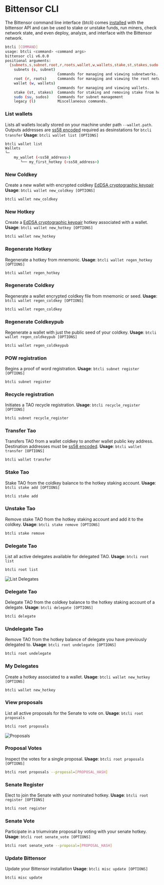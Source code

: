 
# Bittensor CLI


The Bittensor command line interface (btcli) comes [installed](getting-started/installation) with the bittensor API and can be used to stake or unstake funds, run miners, check network state, and even deploy, analyze, and interface with the Bittensor network.



<Accordion title="_basic commands">

```bash dark
btcli [COMMAND]
usage: btcli <command> <command args>
bittensor cli v6.0.0
positional arguments:
  {subnets,s,subnet,root,r,roots,wallet,w,wallets,stake,st,stakes,sudo,su,sudos,legacy,l}
    subnets (s, subnet)
                        Commands for managing and viewing subnetworks.
    root (r, roots)     Commands for managing and viewing the root network.
    wallet (w, wallets)
                        Commands for managing and viewing wallets.
    stake (st, stakes)  Commands for staking and removing stake from hotkey accounts.
    sudo (su, sudos)    Commands for subnet management
    legacy (l)          Miscellaneous commands.
```

</Accordion>


<Accordion title="_wallets">

### List wallets
Lists all wallets locally stored on your machine under path `--wallet.path`. Outputs addresses are [ss58 encoded](https://docs.substrate.io/reference/address-formats/#:~:text=case%20L%20(l)-,Address%20type,address%20bytes%20that%20follow%20it.&text=Simple%20account%2Faddress%2Fnetwork%20identifier,directly%20as%20such%20an%20identifier) required as desinstations for ```btcli transfer```
**Usage**: ```btcli wallet list [OPTIONS]```
```bash dark
btcli wallet list
Wallets
└─
    my_wallet (<ss58_address>)
       └── my_first_hotkey (<ss58_address>)
```
### New Coldkey
Create a new wallet with encrypted coldkey [EdDSA cryptographic keypair](https://en.wikipedia.org/wiki/EdDSA#Ed25519)
**Usage**: ```btcli wallet new_coldkey [OPTIONS]```
```bash dark
btcli wallet new_coldkey
```

### New Hotkey
Create a [EdDSA cryptographic keypair](https://en.wikipedia.org/wiki/EdDSA#Ed25519) hotkey associated with a wallet.
**Usage**: ```btcli wallet new_hotkey [OPTIONS]```
```bash dark
btcli wallet new_hotkey
```

### Regenerate Hotkey
Regenerate a hotkey from mnemonic.
**Usage**: ```btcli wallet regen_hotkey [OPTIONS]```
```bash dark
btcli wallet regen_hotkey
```

### Regenerate Coldkey
Regenerate a wallet encrypted coldkey file from mnemonic or seed.
**Usage**: ```btcli wallet regen_coldkey [OPTIONS]```
```bash dark
btcli wallet regen_coldkey
```

### Regenerate Coldkeypub
Regenerate a wallet with just the public seed of your coldkey.
**Usage**: ```btcli wallet regen_coldkeypub [OPTIONS]```
```bash dark
btcli wallet regen_coldkeypub
```
</Accordion>



<Accordion title="Registration">

### POW registration
Begins a proof of word registration.
**Usage**: ```btcli subnet register [OPTIONS]```
```bash dark
btcli subnet register
```

### Recycle registration
Initiates a TAO recycle registration.
**Usage**: ```btcli recycle_register [OPTIONS]```
```bash dark
btcli subnet recycle_register
```
</Accordion>


<Accordion title="Transfers/Staking">

### Transfer Tao
Transfers TAO from a wallet coldkey to another wallet public key address. Destination addresses must be [ss58 encoded](https://docs.substrate.io/reference/address-formats/#:~:text=case%20L%20(l)-,Address%20type,address%20bytes%20that%20follow%20it.&text=Simple%20account%2Faddress%2Fnetwork%20identifier,directly%20as%20such%20an%20identifier).
**Usage**: ```btcli wallet transfer [OPTIONS]```
```bash dark
btcli wallet transfer
```

### Stake Tao
Stake TAO from the coldkey balance to the hotkey staking account.
**Usage**: ```btcli stake add [OPTIONS]```
```bash dark
btcli stake add
```

### Unstake Tao
Remove stake TAO from the hotkey staking account and add it to the coldkey.
**Usage**: ```btcli stake remove [OPTIONS]```
```bash dark
btcli stake remove
```
</Accordion>


<Accordion title="Delegation">

### Delegate Tao
List all active delegates available for delegated TAO.
**Usage**: ```btcli root list```
```bash dark
btcli root list
```
![List Delegates](/img/list_delegates.png 'Output of List Delegates')

### Delegate Tao
Delegate TAO from the coldkey balance to the hotkey staking account of a delegate.
**Usage**: ```btcli delegate [OPTIONS]```
```bash dark
btcli delegate
```

### Undelegate Tao
Remove TAO from the hotkey balance of delegate you have previously delegated to.
**Usage**: ```btcli root undelegate [OPTIONS]```
```bash dark
btcli root undelegate
```

### My Delegates
Create a hotkey associated to a wallet.
**Usage**: ```btcli wallet new_hotkey [OPTIONS]```
```bash dark
btcli wallet new_hotkey
```
</Accordion>

<Accordion title="Governance">

### View proposals
List all active proposals for the Senate to vote on.
**Usage**: ```btcli root proposals```
```bash dark
btcli root proposals
```
![Proposals](/img/list_proposals.png 'Output of Proposals')

### Proposal Votes
Inspect the votes for a single proposal.
**Usage**: ```btcli root proposals [OPTIONS]```
```bash dark
btcli root proposals --proposal=[PROPOSAL_HASH]
```

### Senate Register
Elect to join the Senate with your nominated hotkey.
**Usage**: ```btcli root register [OPTIONS]```
```bash dark
btcli root register
```

### Senate Vote
Participate in a triumvirate proposal by voting with your senate hotkey.
**Usage**: ```btcli root senate_vote [OPTIONS]```
```bash dark
btcli root senate_vote --proposal=[PROPOSAL_HASH]
```
</Accordion>

<Accordion title="Misc">

### Update Bittensor
Update your Bittensor installation
**Usage**: ```btcli misc update [OPTIONS]```
```bash dark
btcli misc update
```
</Accordion>
